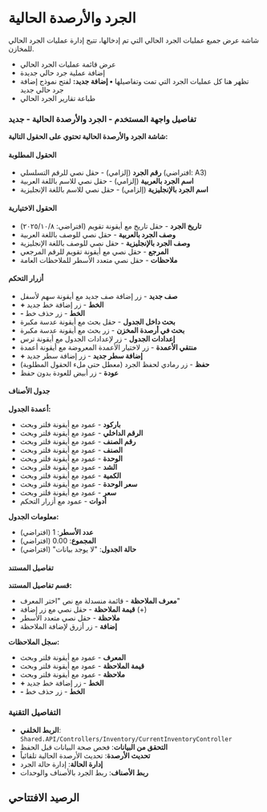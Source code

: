 # الجرد والأرصدة الحالية
شاشة عرض جميع عمليات الجرد الحالي التي تم إدخالها، تتيح إدارة عمليات
الجرد الحالي للمخازن.
- عرض قائمة عمليات الجرد الحالي
- إضافة عملية جرد حالي جديدة
- تظهر هنا كل عمليات الجرد التي تمت وتفاصيلها
**• إضافة جديد:** لفتح نموذج إضافة جرد حالي جديد
- طباعة تقارير الجرد الحالي

### تفاصيل واجهة المستخدم - الجرد والأرصدة الحالية - جديد
**شاشة الجرد والأرصدة الحالية تحتوي على الحقول التالية:**

#### الحقول المطلوبة
- **رقم الجرد** (إلزامي) - حقل نصي للرقم التسلسلي (افتراضي: A3)
- **اسم الجرد بالعربية** (إلزامي) - حقل نصي للاسم باللغة العربية
- **اسم الجرد بالإنجليزية** (إلزامي) - حقل نصي للاسم باللغة الإنجليزية

#### الحقول الاختيارية
- **تاريخ الجرد** - حقل تاريخ مع أيقونة تقويم (افتراضي: ٢٠٢٥/١٠/٨)
- **وصف الجرد بالعربية** - حقل نصي للوصف باللغة العربية
- **وصف الجرد بالإنجليزية** - حقل نصي للوصف باللغة الإنجليزية
- **المرجع** - حقل نصي مع أيقونة تقويم للرقم المرجعي
- **ملاحظات** - حقل نصي متعدد الأسطر للملاحظات العامة

#### أزرار التحكم
- **صف جديد** - زر إضافة صف جديد مع أيقونة سهم لأسفل
- **+ الخط** - زر إضافة خط جديد
- **- الخط** - زر حذف خط
- **بحث داخل الجدول** - حقل بحث مع أيقونة عدسة مكبرة
- **بحث في أرصدة المخزن** - زر بحث مع أيقونة عدسة مكبرة
- **إعدادات الجدول** - زر لإعدادات الجدول مع أيقونة ترس
- **منتقي الأعمدة** - زر لاختيار الأعمدة المعروضة مع أيقونة أعمدة
- **+ إضافة سطر جديد** - زر إضافة سطر جديد
- **حفظ** - زر رمادي لحفظ الجرد (معطل حتى ملء الحقول المطلوبة)
- **عودة** - زر أبيض للعودة بدون حفظ

#### جدول الأصناف
**أعمدة الجدول:**
- **باركود** - عمود مع أيقونة فلتر وبحث
- **الرقم الداخلي** - عمود مع أيقونة فلتر وبحث
- **رقم الصنف** - عمود مع أيقونة فلتر وبحث
- **الصنف** - عمود مع أيقونة فلتر وبحث
- **الوحدة** - عمود مع أيقونة فلتر وبحث
- **الشد** - عمود مع أيقونة فلتر وبحث
- **الكمية** - عمود مع أيقونة فلتر وبحث
- **سعر الوحدة** - عمود مع أيقونة فلتر وبحث
- **سعر** - عمود مع أيقونة فلتر وبحث
- **أدوات** - عمود مع أزرار التحكم

**معلومات الجدول:**
- **عدد الأسطر**: 1 (افتراضي)
- **المجموع**: 0.00 (افتراضي)
- **حالة الجدول**: "لا يوجد بيانات" (افتراضي)

#### تفاصيل المستند
**قسم تفاصيل المستند:**
- **معرف الملاحظة** - قائمة منسدلة مع نص "اختر المعرف"
- **قيمة الملاحظة** - حقل نصي مع زر إضافة (+)
- **ملاحظة** - حقل نصي متعدد الأسطر
- **إضافة** - زر أزرق لإضافة الملاحظة

**سجل الملاحظات:**
- **المعرف** - عمود مع أيقونة فلتر وبحث
- **قيمة الملاحظة** - عمود مع أيقونة فلتر وبحث
- **ملاحظة** - عمود مع أيقونة فلتر وبحث
- **+ الخط** - زر إضافة خط جديد
- **- الخط** - زر حذف خط

### التفاصيل التقنية
- **الربط الخلفي**: `Shared.API/Controllers/Inventory/CurrentInventoryController`
- **التحقق من البيانات**: فحص صحة البيانات قبل الحفظ
- **تحديث الأرصدة**: تحديث الأرصدة الحالية تلقائياً
- **إدارة الحالة**: إدارة حالة الجرد
- **ربط الأصناف**: ربط الجرد بالأصناف والوحدات
## الرصيد الافتتاحي
